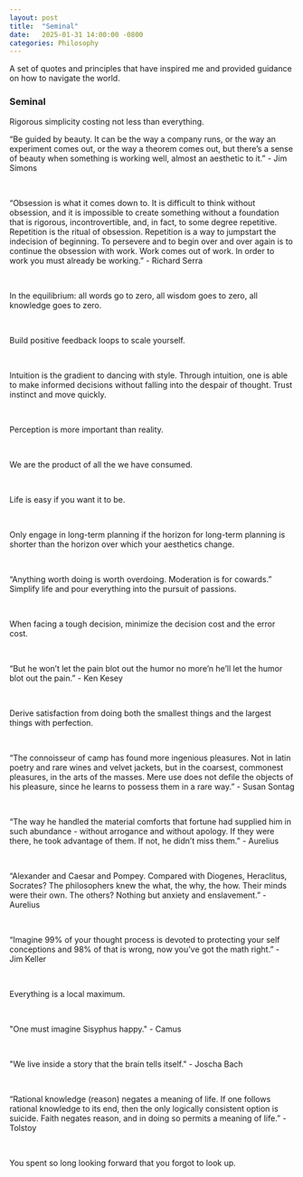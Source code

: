 ```yaml
---
layout: post
title:  "Seminal"
date:   2025-01-31 14:00:00 -0800
categories: Philosophy
---
```


A set of quotes and principles that have inspired me and provided guidance on how to navigate the world.

### Seminal 

Rigorous simplicity costing not less than everything.

“Be guided by beauty. It can be the way a company runs, or the way an experiment comes out, or the way a theorem comes out, but there’s a sense of beauty when something is working well, almost an aesthetic to it.” - Jim Simons

<br>

“Obsession is what it comes down to. It is difficult to think without obsession, and it is impossible to create something without a foundation that is rigorous, incontrovertible, and, in fact, to some degree repetitive. Repetition is the ritual of obsession. Repetition is a way to jumpstart the indecision of beginning. To persevere and to begin over and over again is to continue the obsession with work. Work comes out of work. In order to work you must already be working.” - Richard Serra

<br>

In the equilibrium: all words go to zero, all wisdom goes to zero, all knowledge goes to zero.

<br>

Build positive feedback loops to scale yourself.

<br>

Intuition is the gradient to dancing with style. Through intuition, one is able to make informed decisions without falling into the despair of thought. Trust instinct and move quickly. 

<br>

Perception is more important than reality.

<br>

We are the product of all the we have consumed.

<br>

Life is easy if you want it to be.

<br>

Only engage in long-term planning if the horizon for long-term planning is shorter than the horizon over which your aesthetics change.

<br>

“Anything worth doing is worth overdoing. Moderation is for cowards.” Simplify life and pour everything into the pursuit of passions.

<br>

When facing a tough decision, minimize the decision cost and the error cost.

<br>

“But he won’t let the pain blot out the humor no more’n he’ll let the humor blot out the pain.” - Ken Kesey

<br>

Derive satisfaction from doing both the smallest things and the largest things with perfection.

<br>

“The connoisseur of camp has found more ingenious pleasures. Not in latin poetry and rare wines and velvet jackets, but in the coarsest, commonest pleasures, in the arts of the masses. Mere use does not defile the objects of his pleasure, since he learns to possess them in a rare way.” - Susan Sontag

<br>

“The way he handled the material comforts that fortune had supplied him in such abundance - without arrogance and without apology. If they were there, he took advantage of them. If not, he didn’t miss them.” - Aurelius 

<br>

“Alexander and Caesar and Pompey. Compared with Diogenes, Heraclitus, Socrates? The philosophers knew the what, the why, the how. Their minds were their own. The others? Nothing but anxiety and enslavement.” - Aurelius

<br>

“Imagine 99% of your thought process is devoted to protecting your self conceptions and 98% of that is wrong, now you’ve got the math right.” - Jim Keller

<br>

Everything is a local maximum.

<br>

"One must imagine Sisyphus happy." - Camus

<br>

"We live inside a story that the brain tells itself." - Joscha Bach

<br>

“Rational knowledge (reason) negates a meaning of life. If one follows rational knowledge to its end, then the only logically consistent option is suicide. Faith negates reason, and in doing so permits a meaning of life.” - Tolstoy

<br>

You spent so long looking forward that you forgot to look up.

<br>



